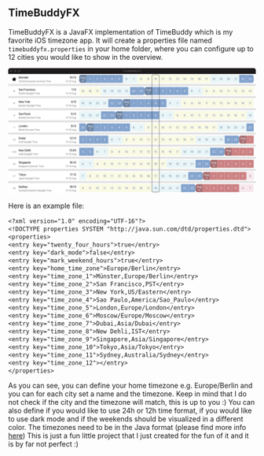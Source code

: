 ## TimeBuddyFX

TimeBuddyFX is a JavaFX implementation of TimeBuddy which is my favorite iOS timezone app.
It will create a properties file named ```timebuddyfx.properties``` in your home folder, where
you can configure up to 12 cities you would like to show in the overview.

![Screenshot](https://github.com/HanSolo/timebuddyfx/raw/main/resources/screenshot.png)

Here is an example file:
```
<?xml version="1.0" encoding="UTF-16"?>
<!DOCTYPE properties SYSTEM "http://java.sun.com/dtd/properties.dtd">
<properties>
<entry key="twenty_four_hours">true</entry>
<entry key="dark_mode">false</entry>
<entry key="mark_weekend_hours">true</entry>
<entry key="home_time_zone">Europe/Berlin</entry>
<entry key="time_zone_1">Münster,Europe/Berlin</entry>
<entry key="time_zone_2">San Francisco,PST</entry>
<entry key="time_zone_3">New York,US/Eastern</entry>
<entry key="time_zone_4">Sao Paulo,America/Sao_Paulo</entry>
<entry key="time_zone_5">London,Europe/London</entry>
<entry key="time_zone_6">Moscow/Europe/Moscow</entry>
<entry key="time_zone_7">Dubai,Asia/Dubai</entry>
<entry key="time_zone_8">New Dehli,IST</entry>
<entry key="time_zone_9">Singapore,Asia/Singapore</entry>
<entry key="time_zone_10">Tokyo,Asia/Tokyo</entry>
<entry key="time_zone_11">Sydney,Australia/Sydney</entry>
<entry key="time_zone_12"></entry>
</properties>
```
As you can see, you can define your home timezone e.g. Europe/Berlin and you can for each city
set a name and the timezone. 
Keep in mind that I do not check if the city and the timezone will match, this is up to you :)
You can also define if you would like to use 24h or 12h time format, if you would like to use dark mode
and if the weekends should be visualized in a different color.
The timezones need to be in the Java format (please find more info [here](https://howtodoinjava.com/java/date-time/supported-zone-ids-offsets/))
This is just a fun little project that I just created for the fun of it and it is by far not perfect :)
